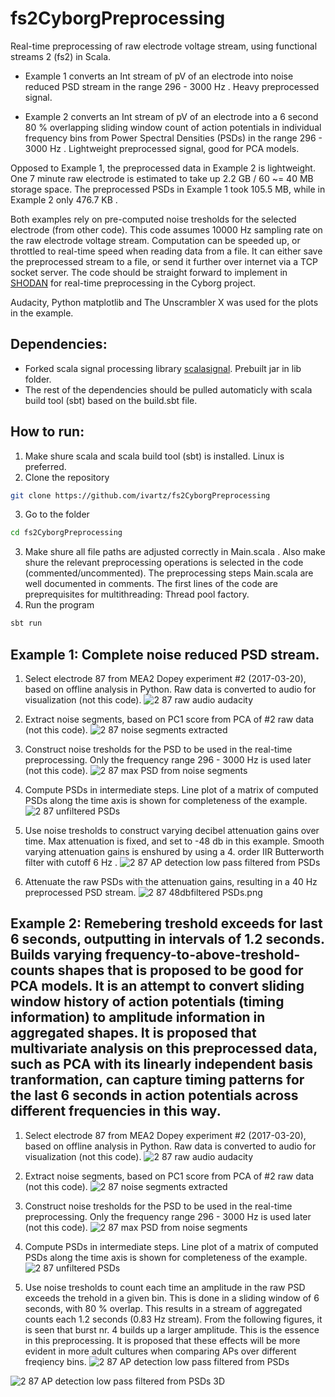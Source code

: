 # fs2CyborgPreprocessing
Real-time preprocessing of raw electrode voltage stream, using functional streams 2 (fs2) in Scala.

* Example 1 converts an Int stream of pV of an electrode into noise reduced PSD stream in the range 296 - 3000 Hz . Heavy preprocessed signal.

* Example 2 converts an Int stream of pV of an electrode into a 6 second 80 % overlapping sliding window count of action potentials in individual frequency bins from Power Spectral Densities (PSDs) in the range 296 - 3000 Hz . Lightweight preprocessed signal, good for PCA models.

Opposed to Example 1, the preprocessed data in Example 2 is lightweight. One 7 minute raw electrode is estimated to take up 2.2 GB / 60 ~= 40 MB storage space. The preprocessed PSDs in Example 1 took 105.5 MB, while in Example 2 only 476.7 KB .

Both examples rely on pre-computed noise tresholds for the selected electrode (from other code). This code assumes 10000 Hz sampling rate on the raw electrode voltage stream.
Computation can be speeded up, or throttled to real-time speed when reading data from a file. It can either save the preprocessed stream to a file, or send it further over internet via a TCP socket server.
The code should be straight forward to implement in [SHODAN](https://github.com/PeterAaser/SHODAN) for real-time preprocessing
in the Cyborg project.

Audacity, Python matplotlib and The Unscrambler X was used for the plots in the example.

## Dependencies:

* Forked scala signal processing library [scalasignal](https://github.com/ivartz/scalasignal). Prebuilt jar in lib folder.
* The rest of the dependencies should be pulled automaticly with scala build tool (sbt) based on the build.sbt file.

## How to run:
1. Make shure scala and scala build tool (sbt) is installed. Linux is preferred.
2. Clone the repository
```bash
git clone https://github.com/ivartz/fs2CyborgPreprocessing
```
3. Go to the folder
```bash
cd fs2CyborgPreprocessing
```
3. Make shure all file paths are adjusted correctly in Main.scala .
   Also make shure the relevant preprocessing operations is selected in the code (commented/uncommented).
   The preprocessing steps Main.scala are well documented in comments. The first lines of the code are preprequisites for multithreading: Thread pool factory.
4. Run the program
```bash
sbt run
```
## Example 1: Complete noise reduced PSD stream.

1. Select electrode 87 from MEA2 Dopey experiment #2 (2017-03-20), based on offline analysis in Python. Raw data is converted to audio for visualization (not this code).
![2 87 raw audio audacity](/img/2_87_raw_audio_audacity.png
)
2. Extract noise segments, based on PC1 score from PCA of #2 raw data (not this code).
![2 87 noise segments extracted](/img/2_87_noise_segments_extracted.png)

3. Construct noise tresholds for the PSD to be used in the real-time preprocessing. Only the frequency range 296 - 3000 Hz is used later (not this code).
![2 87 max PSD from noise segments](/img/2_87_max_PSD_from_noise_segments.png)

4. Compute PSDs in intermediate steps. Line plot of a matrix of computed PSDs along the time axis is shown for completeness of the example.
![2 87 unfiltered PSDs](/img/2_87_unfiltered_PSDs.png)

5. Use noise tresholds to construct varying decibel attenuation gains over time. Max attenuation is fixed, and set to -48 db in this example. Smooth varying attenuation gains is enshured by using a 4. order IIR Butterworth filter with cutoff 6 Hz .
![2 87 AP detection low pass filtered from PSDs](/img/2_87_AP_detection_low_pass_filtered_from_PSDs.png)

6. Attenuate the raw PSDs with the attenuation gains, resulting in a 40 Hz preprocessed PSD stream.
![2 87 48dbfiltered PSDs.png](/img/2_87_48dbfiltered_PSDs.png)


## Example 2: Remebering treshold exceeds for last 6 seconds, outputting in intervals of 1.2 seconds. Builds varying frequency-to-above-treshold-counts shapes that is proposed to be good for PCA models. It is an attempt to convert sliding window history of action potentials (timing information) to amplitude information in aggregated shapes. It is proposed that multivariate analysis on this preprocessed data, such as PCA with its linearly independent basis tranformation, can capture timing patterns for the last 6 seconds in action potentials across different frequencies in this way.

1. Select electrode 87 from MEA2 Dopey experiment #2 (2017-03-20), based on offline analysis in Python. Raw data is converted to audio for visualization (not this code).
![2 87 raw audio audacity](/img/2_87_raw_audio_audacity.png)

2. Extract noise segments, based on PC1 score from PCA of #2 raw data (not this code).
![2 87 noise segments extracted](/img/2_87_noise_segments_extracted.png)

3. Construct noise tresholds for the PSD to be used in the real-time preprocessing. Only the frequency range 296 - 3000 Hz is used later (not this code).
![2 87 max PSD from noise segments](/img/2_87_max_PSD_from_noise_segments.png)

4. Compute PSDs in intermediate steps. Line plot of a matrix of computed PSDs along the time axis is shown for completeness of the example.
![2 87 unfiltered PSDs](/img/2_87_unfiltered_PSDs.png)

5. Use noise tresholds to count each time an amplitude in the raw PSD exceeds the trehold in a given bin. This is done in a sliding window of 6 seconds, with 80 % overlap. This results in a stream of aggregated counts each 1.2 seconds (0.83 Hz stream). From the following figures, it is seen that burst nr. 4 builds up a larger amplitude. This is the essence in this preprocessing. It is proposed that these effects will be more evident in more adult cultures when comparing APs over different freqiency bins.
![2 87 AP detection low pass filtered from PSDs](/img/2_87_AP_detection_from_PSDs_sliding_6s_windows.png)

![2 87 AP detection low pass filtered from PSDs 3D](/img/2_87_AP_detection_from_PSDs_sliding_6s_windows_3D.png)

